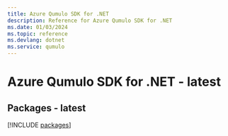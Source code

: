 ```yaml
---
title: Azure Qumulo SDK for .NET
description: Reference for Azure Qumulo SDK for .NET
ms.date: 01/03/2024
ms.topic: reference
ms.devlang: dotnet
ms.service: qumulo
---
```

# Azure Qumulo SDK for .NET - latest
## Packages - latest
[!INCLUDE [packages](qumulo-index.md)]